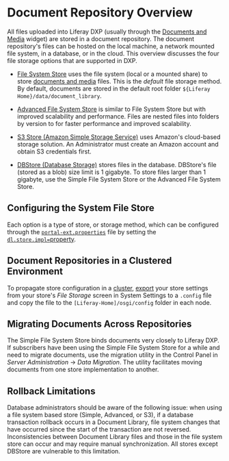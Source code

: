 # Document Repository Overview

 All files uploaded into Liferay DXP (usually through the [Documents and Media](placeholder) widget) are stored in a document repository. The document repository's files can be hosted on the local machine, a network mounted file system, in a database, or in the cloud. This overview discusses the four file storage options that are supported in DXP.

* [File System Store](./using-the-file-system-store.md) uses the file system (local or a mounted share) to store [documents and media](https://help.liferay.com/hc/articles/360029040531-Managing-Documents-and-Media) files. This is the *default* file storage method. By default, documents are stored in the default root folder `${Liferay Home}/data/document_library`.

* [Advanced File System Store](./using-the-advanced-file-system-store.md) is similar to File System Store but with improved scalability and performance. Files are nested files into folders by version to for faster performance and improved scalability.

* [S3 Store (Amazon Simple Storage Service)](./using-amazon-s3-store.md) uses Amazon's cloud-based storage solution. An Administrator must create an Amazon account and obtain S3 credentials first.

* [DBStore (Database Storage)](./using-the-dbstore.md) stores files in the database. DBStore's file (stored as a blob) size limit is 1 gigabyte. To store files larger than 1 gigabyte, use the Simple File System Store or the Advanced File System Store.

## Configuring the System File Store

Each option is a type of store, or storage method, which can be configured through the [`portal-ext.properties`](../../14-reference/03-portal-properties.md) file by setting the [`dl.store.impl=`property](https://docs.liferay.com/dxp/portal/7.2-latest/propertiesdoc/portal.properties.html#Document%20Library%20Service).

## Document Repositories in a Clustered Environment

To propagate store configuration in a [cluster](https://help.liferay.com/hc/articles/360029123831-Liferay-DXP-Clustering), [export](https://help.liferay.com/hc/articles/360029131591-System-Settings#exporting-and-importing-configurations) your store settings from your store's *File Storage* screen in System Settings to a `.config` file and copy the file to the `[Liferay-Home]/osgi/config` folder in each node.

## Migrating Documents Across Repositories

<!-- The header for this section is relatively general, but the content here is very specific to migrating from File System Store to something else. This guidance feels too specific to sit at the overview level. Talking about Migration Considerations overall does make sense to have here. -->

The Simple File System Store binds documents very closely to Liferay DXP. If subscribers have been using the Simple File System Store for a while and need to migrate documents, use the migration utility in the Control Panel in _Server Administration_ → _Data Migration_. The utility facilitates moving documents from one store implementation to another.

## Rollback Limitations

<!-- This also feels like kind of random information. -->

Database administrators should be aware of the following issue: when using a file system based store (Simple, Advanced, or S3), if a database transaction rollback occurs in a Document Library, file system changes that have occurred since the start of the transaction are not reversed. Inconsistencies between Document Library files and those in the file system store can occur and may require manual synchronization. All stores except DBStore are vulnerable to this limitation.
